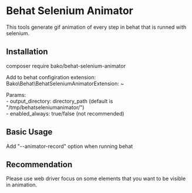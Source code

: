 # Behat Selenium Animator

This tools generate gif animation of every step in behat that is runned with selenium.

## Installation

composer require bako/behat-selenium-animator

Add to behat configiration extension:
    Bako\Behat\BehatSeleniumAnimatorExtension: ~ 

Params:  
    - output_directory: directory_path (default is "/tmp/behatseleniumanimator/")  
    - enabled_always: true/false (not recommended)

## Basic Usage

Add "--animator-record" option when running behat

## Recommendation

Please use web driver focus on some elements that you want to be visible in animation.
